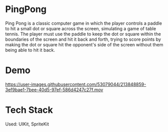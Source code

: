 # PingPong
Ping Pong is a classic computer game in which the player controls a paddle to hit a small dot or square across the screen, simulating a game of table tennis. The player must use the paddle to keep the dot or square within the boundaries of the screen and hit it back and forth, trying to score points by making the dot or square hit the opponent's side of the screen without them being able to hit it back. 
# Demo


https://user-images.githubusercontent.com/53079044/213848859-3ef9bae1-7bee-40d5-97ef-586d4247c27f.mov


# Tech Stack
Used: UIKit, SpriteKit
